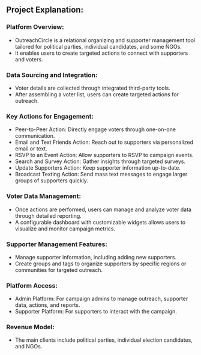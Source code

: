 ## Project Explanation:

### Platform Overview:
  - OutreachCircle is a relational organizing and supporter management tool tailored for political parties, individual candidates, and some NGOs.
  - It enables users to create targeted actions to connect with supporters and voters.

### Data Sourcing and Integration:
  - Voter details are collected through integrated third-party tools.
  - After assembling a voter list, users can create targeted actions for outreach.

### Key Actions for Engagement:
  - Peer-to-Peer Action: Directly engage voters through one-on-one communication.
  - Email and Text Friends Action: Reach out to supporters via personalized email or text.
  - RSVP to an Event Action: Allow supporters to RSVP to campaign events.
  - Search and Survey Action: Gather insights through targeted surveys.
  - Update Supporters Action: Keep supporter information up-to-date.
  - Broadcast Texting Action: Send mass text messages to engage larger groups of supporters quickly.

### Voter Data Management:
  - Once actions are performed, users can manage and analyze voter data through detailed reporting.
  - A configurable dashboard with customizable widgets allows users to visualize and monitor campaign metrics.

### Supporter Management Features:
  - Manage supporter information, including adding new supporters.
  - Create groups and tags to organize supporters by specific regions or communities for targeted outreach.

### Platform Access:
  - Admin Platform: For campaign admins to manage outreach, supporter data, actions, and reports.
  - Supporter Platform: For supporters to interact with the campaign.

### Revenue Model:
  - The main clients include political parties, individual election candidates, and NGOs.
